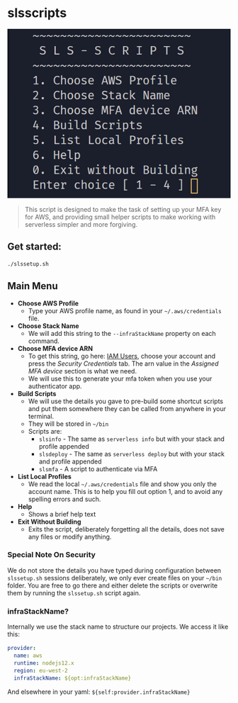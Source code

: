 # slsscripts

![slssetup Main Menu](screenshot.png)

> This script is designed to make the task of
setting up your MFA key for AWS, and providing
small helper scripts to make working with
serverless simpler and more forgiving.

## Get started:

```sh
./slssetup.sh
```

## Main Menu


- **Choose AWS Profile**
    - Type your AWS profile name, as found in your `~/.aws/credentials` file.
- **Choose Stack Name**
    - We will add this string to the `--infraStackName` property on each command.
- **Choose MFA device ARN**
    - To get this string, go here: [IAM Users](https://console.aws.amazon.com/iam/home?region=us-east-1#/users), choose your account and press the *Security Credentials* tab. The arn value in the *Assigned MFA device* section is what we need.
    - We will use this to generate your mfa token when you use your authenticator app.
- **Build Scripts**
    - We will use the details you gave to pre-build some shortcut scripts and put them somewhere they can be called from anywhere in your terminal.
    - They will be stored in `~/bin`
    - Scripts are:
        - `slsinfo` - The same as `serverless info` but with your stack and profile appended
        - `slsdeploy` - The same as `serverless deploy` but with your stack and profile appended
        - `slsmfa` - A script to authenticate via MFA
- **List Local Profiles**
    - We read the local `~/.aws/credentials` file and show you only the account name. This is to help you fill out option 1, and to avoid any spelling errors and such.
- **Help**
    - Shows a brief help text
- **Exit Without Building**
    - Exits the script, deliberately forgetting all the details, does not save any files or modify anything.

### Special Note On Security

We do not store the details you have typed during configuration between `slssetup.sh` sessions deliberately, we only ever create files on your `~/bin` folder. You are free to go there and either delete the scripts or overwrite them by running the `slssetup.sh` script again.

### infraStackName?

Internally we use the stack name to structure our projects. We access it like this:

```yml
provider:
  name: aws
  runtime: nodejs12.x
  region: eu-west-2
  infraStackName: ${opt:infraStackName}
```

And elsewhere in your yaml: `${self:provider.infraStackName}`